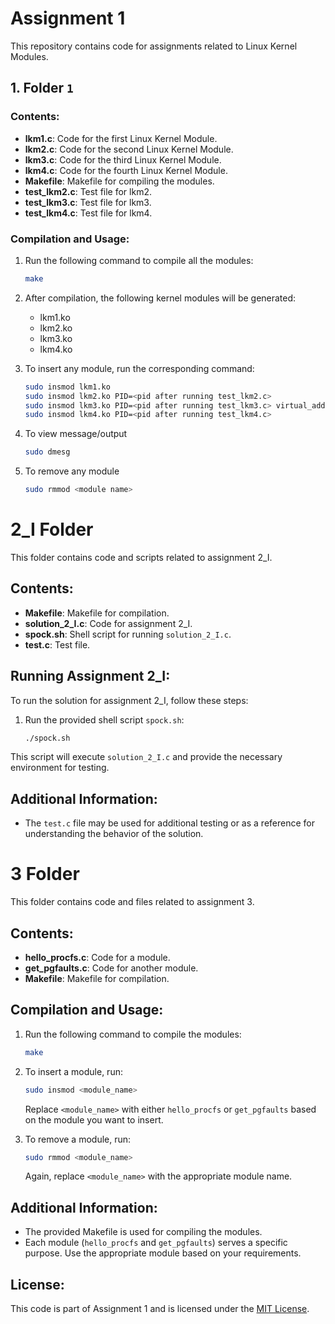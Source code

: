 # Assignment 1

This repository contains code for assignments related to Linux Kernel Modules.

## 1. Folder `1`

### Contents:

- **lkm1.c**: Code for the first Linux Kernel Module.
- **lkm2.c**: Code for the second Linux Kernel Module.
- **lkm3.c**: Code for the third Linux Kernel Module.
- **lkm4.c**: Code for the fourth Linux Kernel Module.
- **Makefile**: Makefile for compiling the modules.
- **test_lkm2.c**: Test file for lkm2.
- **test_lkm3.c**: Test file for lkm3.
- **test_lkm4.c**: Test file for lkm4.

### Compilation and Usage:

1. Run the following command to compile all the modules:

    ```bash
    make
    ```

2. After compilation, the following kernel modules will be generated:
   - lkm1.ko
   - lkm2.ko
   - lkm3.ko
   - lkm4.ko

3. To insert any module, run the corresponding command:

   ```bash
   sudo insmod lkm1.ko
   sudo insmod lkm2.ko PID=<pid after running test_lkm2.c>
   sudo insmod lkm3.ko PID=<pid after running test_lkm3.c> virtual_address=<virtual_address after running test_lkm3.c>
   sudo insmod lkm4.ko PID=<pid after running test_lkm4.c>

4. To view message/output
   ```bash
   sudo dmesg

5. To remove any module
   ```bash
   sudo rmmod <module name>
   
# 2_I Folder

This folder contains code and scripts related to assignment 2_I.

## Contents:

- **Makefile**: Makefile for compilation.
- **solution_2_I.c**: Code for assignment 2_I.
- **spock.sh**: Shell script for running `solution_2_I.c`.
- **test.c**: Test file.

## Running Assignment 2_I:

To run the solution for assignment 2_I, follow these steps:


1. Run the provided shell script `spock.sh`:

    ```bash
    ./spock.sh
    ```

This script will execute `solution_2_I.c` and provide the necessary environment for testing.

## Additional Information:

- The `test.c` file may be used for additional testing or as a reference for understanding the behavior of the solution.

# 3 Folder

This folder contains code and files related to assignment 3.

## Contents:

- **hello_procfs.c**: Code for a module.
- **get_pgfaults.c**: Code for another module.
- **Makefile**: Makefile for compilation.

## Compilation and Usage:

1. Run the following command to compile the modules:

    ```bash
    make
    ```

2. To insert a module, run:

    ```bash
    sudo insmod <module_name>
    ```

   Replace `<module_name>` with either `hello_procfs` or `get_pgfaults` based on the module you want to insert.

3. To remove a module, run:

    ```bash
    sudo rmmod <module_name>
    ```

   Again, replace `<module_name>` with the appropriate module name.

## Additional Information:

- The provided Makefile is used for compiling the modules.
- Each module (`hello_procfs` and `get_pgfaults`) serves a specific purpose. Use the appropriate module based on your requirements.

## License:

This code is part of Assignment 1 and is licensed under the [MIT License](LICENSE).
